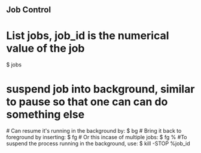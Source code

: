 ## Job Control
# List jobs, job_id is the numerical value of the job
$ jobs
# suspend job into background, similar to pause so that one can can do something else
<Ctrl-Z>
# Can resume it's running in the background by:
$ bg <job_id>
# Bring it back to foreground by inserting:
$ fg
# Or this incase of multiple jobs:
$ fg %<job_id>
#To suspend the process running in the background, use:
$ kill -STOP %job_id


